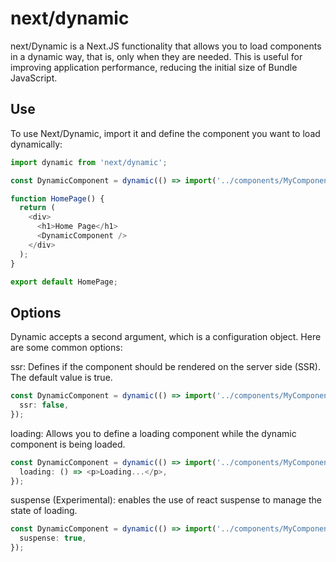 # next/dynamic

next/Dynamic is a Next.JS functionality that allows you to load components in a dynamic way, that is, only when they are needed. This is useful for improving application performance, reducing the initial size of Bundle JavaScript.

## Use

To use Next/Dynamic, import it and define the component you want to load dynamically:

```typescript
import dynamic from 'next/dynamic';

const DynamicComponent = dynamic(() => import('../components/MyComponent'));

function HomePage() {
  return (
    <div>
      <h1>Home Page</h1>
      <DynamicComponent />
    </div>
  );
}

export default HomePage;
```

## Options

Dynamic accepts a second argument, which is a configuration object. Here are some common options:

ssr: Defines if the component should be rendered on the server side (SSR). The default value is true.

```typescript
const DynamicComponent = dynamic(() => import('../components/MyComponent'), {
  ssr: false,
});
```

loading: Allows you to define a loading component while the dynamic component is being loaded.

```typescript
const DynamicComponent = dynamic(() => import('../components/MyComponent'), {
  loading: () => <p>Loading...</p>,
});
```

suspense (Experimental): enables the use of react suspense to manage the state of loading.

```typescript
const DynamicComponent = dynamic(() => import('../components/MyComponent'), {
  suspense: true,
});
```






